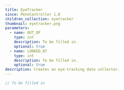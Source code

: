 ```yaml
---
title: EyeTracker
since: PennController 1.8
children_collection: eyetracker
thumbnail: eyetracker.png
parameters:
  - name: OUT_OF
    type: int
    description: To be filled in.
    optional: true
  - name: LOOKED_AT
    type: int
    description: To be filled in.
    optional: true
description: Creates an eye-tracking data collector.
---
```


```javascript
// To be filled in
```


